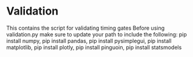 # Validation
 This contains the script for validating timing gates
 Before using validation.py make sure to update your path to include the following: 
 pip install numpy,
 pip install pandas,
 pip install pysimplegui,
 pip install matplotlib,
 pip install plotly,
 pip install pinguoin,
 pip install statsmodels
